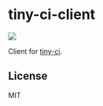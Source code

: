 # tiny-ci-client

![](http://i.phuu.net/PKG0/Screen%20Shot%202013-05-31%20at%2018.01.49.png)

Client for [tiny-ci](https://github.com/leftlogic/nano-ci).

## License

MIT